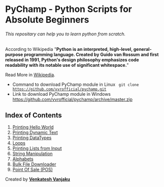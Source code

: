# PyChamp - Python Scripts for Absolute Beginners

###### This repositary can help you to learn python from scratch.

According to Wikipedia "**Python is an interpreted, high-level, general-purpose programming language. Created by Guido van Rossum and first released in 1991, Python's design philosophy emphasizes code readability with its notable use of significant whitespace.**"

Read More in [Wikipedia](https://en.wikipedia.org/wiki/Python_(programming_language)/).

- Command to download PyChamp module in Linux <code> git clone https://github.com/vvrofficial/pychamp.git </code>
- Link to download PyChamp module in Windows  https://github.com/vvrofficial/pychamp/archive/master.zip

## Index of Contents
1. [Printing Hello World](https://github.com/vvrofficial/pychamp/blob/master/HelloWorld.py/)
2. [Printing Dynamic Text](https://github.com/vvrofficial/pychamp/blob/master/Dynamic.py/)
3. [Printing DataTypes](https://github.com/vvrofficial/pychamp/blob/master/Datatypes.py/)
4. [Loops](https://github.com/vvrofficial/PyChamp/tree/master/loops/)
5. [Printing Lists from Input](https://github.com/vvrofficial/pychamp/blob/master/Students.py/)
6. [String Manipulation](https://github.com/vvrofficial/pychamp/blob/master/StringManipulation.py/)
7. [Alphabets](https://github.com/vvrofficial/pychamp/blob/master/Alphabets.py/)
8. [Bulk File Downloader](https://github.com/vvrofficial/PyChamp/blob/master/BulkDownloader.py/)
9. [Point Of Sale (POS)](https://github.com/vvrofficial/pychamp/blob/master/POS.py/)

Created by **[Venkatesh Vanjaku](https://vvrofficial.github.io/)**

